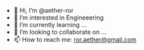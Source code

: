 - 👋 Hi, I’m @aether-ror
- 👀 I’m interested in Engineeering
- 🌱 I’m currently learning ...
- 💞️ I’m looking to collaborate on ...
- 📫 How to reach me: ror.aether@gmail.com

<!---
aether-ror/aether-ror is a ✨ special ✨ repository because its `README.md` (this file) appears on your GitHub profile.
You can click the Preview link to take a look at your changes.
--->
